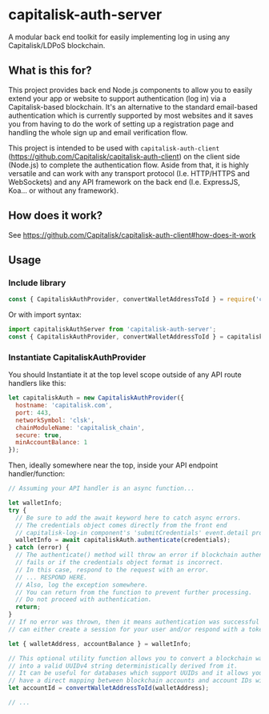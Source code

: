 # capitalisk-auth-server
A modular back end toolkit for easily implementing log in using any Capitalisk/LDPoS blockchain.

## What is this for?

This project provides back end Node.js components to allow you to easily extend your app or website to support authentication (log in) via a Capitalisk-based blockchain.
It's an alternative to the standard email-based authentication which is currently supported by most websites and it saves you from having to do the work of setting up a registration page and handling the whole sign up and email verification flow.

This project is intended to be used with `capitalisk-auth-client` (https://github.com/Capitalisk/capitalisk-auth-client) on the client side (Node.js) to complete the authentication flow. Aside from that, it is highly versatile and can work with any transport protocol (I.e. HTTP/HTTPS and WebSockets) and any API framework on the back end (I.e. ExpressJS, Koa... or without any framework).

## How does it work?

See https://github.com/Capitalisk/capitalisk-auth-client#how-does-it-work

## Usage

### Include library

```js
const { CapitaliskAuthProvider, convertWalletAddressToId } = require('capitalisk-auth-server'_;
```

Or with import syntax:

```js
import capitaliskAuthServer from 'capitalisk-auth-server';
const { CapitaliskAuthProvider, convertWalletAddressToId } = capitaliskAuthServer;
```

### Instantiate CapitaliskAuthProvider

You should Instantiate it at the top level scope outside of any API route handlers like this:

```js
let capitaliskAuth = new CapitaliskAuthProvider({
  hostname: 'capitalisk.com',
  port: 443,
  networkSymbol: 'clsk',
  chainModuleName: 'capitalisk_chain',
  secure: true,
  minAccountBalance: 1
});
```

Then, ideally somewhere near the top, inside your API endpoint handler/function:

```js
// Assuming your API handler is an async function...

let walletInfo;
try {
  // Be sure to add the await keyword here to catch async errors.
  // The credentials object comes directly from the front end
  // capitalisk-log-in component's 'submitCredentials' event.detail property.
  walletInfo = await capitaliskAuth.authenticate(credentials);
} catch (error) {
  // The authenticate() method will throw an error if blockchain authentication
  // fails or if the credentials object format is incorrect.
  // In this case, respond to the request with an error.
  // ... RESPOND HERE.
  // Also, log the exception somewhere.
  // You can return from the function to prevent further processing.
  // Do not proceed with authentication.
  return;
}
// If no error was thrown, then it means authentication was successful and you
// can either create a session for your user and/or respond with a token (e.g. JWT).

let { walletAddress, accountBalance } = walletInfo;

// This optional utility function allows you to convert a blockchain wallet address
// into a valid UUIDv4 string deterministically derived from it.
// It can be useful for databases which support UUIDs and it allows you
// have a direct mapping between blockchain accounts and account IDs within your system.
let accountId = convertWalletAddressToId(walletAddress);

// ...
```
